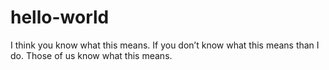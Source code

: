 # hello-world
I think you know what this means.
If you don’t know what this means than I do. 
Those of us know what this means.
